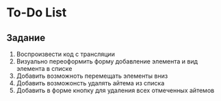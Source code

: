 # To-Do List

## Задание
 
1. Воспроизвести код с трансляции
2. Визуально переоформить форму добавление элемента и вид элемента в списке
3. Добавить возможноть перемещать элементы вниз
4. Добавить возможонсть удалять айтема из списка
5. Добавить в форме кнопку для удаления всех отмеченных айтемов